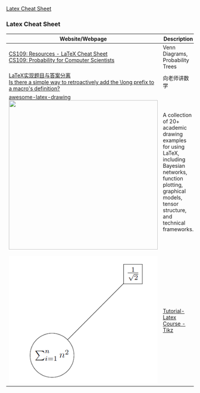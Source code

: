 

[Latex Cheat Sheet](#Latex-Cheat-Sheet)



### Latex Cheat Sheet

|Website/Webpage | Description | 
|---------------| --------------------|
| [CS109: Resources - LaTeX Cheat Sheet](https://web.stanford.edu/class/archive/cs/cs109/cs109.1214/handouts/latex/latex_cheat.pdf)<br> [CS109: Probability for Computer Scientists](https://web.stanford.edu/class/archive/cs/cs109/cs109.1214/)| Venn Diagrams, Probability Trees|
|[LaTeX实现题目与答案分离](https://zhuanlan.zhihu.com/p/130917584)<br>[Is there a simple way to retroactively add the \long prefix to a macro's definition?](https://tex.stackexchange.com/questions/24240/is-there-a-simple-way-to-retroactively-add-the-long-prefix-to-a-macros-definit)|向老师讲数学|
|[awesome-latex-drawing](https://github.com/xinychen/awesome-latex-drawing)<br><img  src="https://github.com/xinychen/awesome-latex-drawing/blob/master/BayesNet/BATF.png" width="400" height="400">|A collection of 20+ academic drawing examples for using LaTeX, including Bayesian networks, function plotting, graphical models, tensor structure, and technical frameworks.|
|||
|||
|<img src="https://raw.githubusercontent.com/UvA-FNWI/LaTeX/gh-pages/_posts/images/Nodes4.png" width="400">|[Tutorial-Latex Course - Tikz](https://uva-fnwi.github.io/LaTeX/extra1/Tikz/)|

